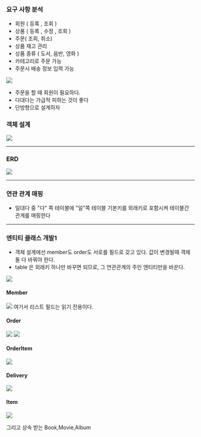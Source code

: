 ### 요구 사항 분석
- 회원 ( 등록 , 조회 )
- 상품 ( 등록 , 수정 , 조회 )
- 주문( 조회, 취소)
- 상품 재고 관리
- 상품 종류 ( 도서, 음반, 영화 )
- 카테고리로 주문 가능
- 주문시 배송 정보 입력 가능

![](https://i.imgur.com/xwwDA9t.png)

- 주문을 할 때 회원이 필요하다.
- 다대다는 가급적 피하는 것이 좋다
- 단방향으로 설계하자

### 객체 설계
![](https://i.imgur.com/B5SSZzM.png)

---
### ERD
![](https://i.imgur.com/uYxQh4x.png)

---
### 연관 관계 매핑
- 일대다 중 "다" 쪽 테이블에 "일"쪽 테이블 기본키를 외래키로 포함시켜 테이블간 관계를 매핑한다
---
### 엔티티 클래스 개발1
- 객체 설계에선 member도 order도 서로를 필드로 갖고 있다. 값이 변경될때 객체 둘 다 바꿔야 한다.
- table 은 외래키 하나만 바꾸면 되므로, 그 연관관계의 주인 엔티티만을 바꾼다.


![](https://i.imgur.com/RvL09wG.png)


#### Member
![](https://i.imgur.com/xLWlPEJ.png)
여기서 리스트 필드는 읽기 전용이다.
#### Order
![](https://i.imgur.com/y6faWqh.png)
![](https://i.imgur.com/nE0GMpS.png)
#### OrderItem
![](https://i.imgur.com/mwnWVxC.png)
#### Delivery
![](https://i.imgur.com/ecnY4TB.png)
#### Item
![](https://i.imgur.com/z3SJNYZ.png)

그리고 상속 받는 Book,Movie,Album